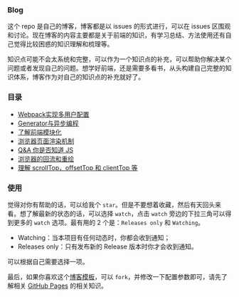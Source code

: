 ### Blog

这个 repo 是自己的博客，博客都是以 issues 的形式进行，可以在 issues 区围观和讨论。现在博客的内容主要都是关于前端的知识，有学习总结、方法使用还有自己觉得比较困惑的知识理解和梳理等。

知识点可能不会太系统和完整，可以作为一个知识点的补充，可以帮助你解决某个问题或者发现自己的问题。想学好前端，还是需要多看书，从头构建自己完整的知识体系，博客作为对自己的知识点的补充就好了。

### 目录

- [Webpack实现多用户配置](https://github.com/niexia/niexia.github.io/issues/7)
- [Generator与异步编程](https://github.com/niexia/niexia.github.io/issues/34)
- [了解前端模块化](https://github.com/niexia/niexia.github.io/issues/36)
- [浏览器页面渲染机制](https://github.com/niexia/niexia.github.io/issues/37)
- [Q&A 你是否知道 JS](https://github.com/niexia/niexia.github.io/issues/39)
- [浏览器的回流和重绘](https://github.com/niexia/niexia.github.io/issues/40)
- [理解 scrollTop，offsetTop 和 clientTop 等](https://github.com/niexia/niexia.github.io/issues/41)

### 使用

觉得对你有帮助的话，可以给我个 `star`。但是不要想着收藏，然后有天回头来看。想了解最新的状态的话，可以选择 `watch`，点击 `watch` 旁边的下拉三角可以得到更多的 `watch` 选项。最有用的 2 个是：`Releases only` 和 `Watching`。

- Watching：当本项目有任何动态时，你都会收到通知；
- Releases only：只有发布新的 Release 版本时你才会收到通知。

可以根据自己需要选择一项。

最后，如果你喜欢这个[博客模板](https://niexia.github.io/#/)，可以 `fork`，并修改一下配置参数即可，请先了解相关 [GitHub Pages](https://pages.github.com/) 的相关知识。
